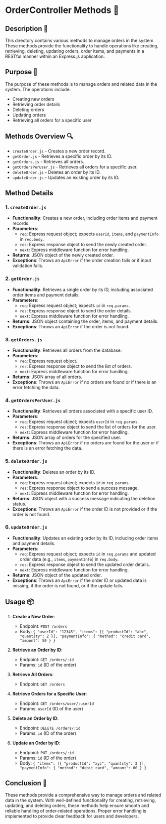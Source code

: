 # OrderController Methods 📂

## Description 📝

This directory contains various methods to manage orders in the system.
These methods provide the functionality to handle operations like creating, retrieving, deleting, updating orders, order items, and payments in a RESTful manner within an Express.js application.

## Purpose 🎯

The purpose of these methods is to manage orders and related data in the system. The operations include:

-   Creating new orders
-   Retrieving order details
-   Deleting orders
-   Updating orders
-   Retrieving all orders for a specific user

## Methods Overview 🔍

-   `createOrder.js` - Creates a new order record.
-   `getOrder.js` - Retrieves a specific order by its ID.
-   `getOrders.js` - Retrieves all orders.
-   `getOrdersPerUser.js` - Retrieves all orders for a specific user.
-   `deleteOrder.js` - Deletes an order by its ID.
-   `updateOrder.js` - Updates an existing order by its ID.

## Method Details

### 1. `createOrder.js`

-   **Functionality**: Creates a new order, including order items and payment records.
-   **Parameters**:
    -   `req`: Express request object; expects `userId`, `items`, and `paymentInfo` in `req.body`.
    -   `res`: Express response object to send the newly created order.
    -   `next`: Express middleware function for error handling.
-   **Returns**: JSON object of the newly created order.
-   **Exceptions**: Throws an `ApiError` if the order creation fails or if input validation fails.

### 2. `getOrder.js`

-   **Functionality**: Retrieves a single order by its ID, including associated order items and payment details.
-   **Parameters**:
    -   `req`: Express request object; expects `id` in `req.params`.
    -   `res`: Express response object to send the order details.
    -   `next`: Express middleware function for error handling.
-   **Returns**: JSON object containing the order, items, and payment details.
-   **Exceptions**: Throws an `ApiError` if the order is not found.

### 3. `getOrders.js`

-   **Functionality**: Retrieves all orders from the database.
-   **Parameters**:
    -   `req`: Express request object.
    -   `res`: Express response object to send the list of orders.
    -   `next`: Express middleware function for error handling.
-   **Returns**: JSON array of all orders.
-   **Exceptions**: Throws an `ApiError` if no orders are found or if there is an error fetching the data.

### 4. `getOrdersPerUser.js`

-   **Functionality**: Retrieves all orders associated with a specific user ID.
-   **Parameters**:
    -   `req`: Express request object; expects `userId` in `req.params`.
    -   `res`: Express response object to send the list of orders for the user.
    -   `next`: Express middleware function for error handling.
-   **Returns**: JSON array of orders for the specified user.
-   **Exceptions**: Throws an `ApiError` if no orders are found for the user or if there is an error fetching the data.

### 5. `deleteOrder.js`

-   **Functionality**: Deletes an order by its ID.
-   **Parameters**:
    -   `req`: Express request object; expects `id` in `req.params`.
    -   `res`: Express response object to send a success message.
    -   `next`: Express middleware function for error handling.
-   **Returns**: JSON object with a success message indicating the deletion status.
-   **Exceptions**: Throws an `ApiError` if the order ID is not provided or if the order is not found.

### 6. `updateOrder.js`

-   **Functionality**: Updates an existing order by its ID, including order items and payment details.
-   **Parameters**:
    -   `req`: Express request object; expects `id` in `req.params` and updated order data (e.g., `items`, `paymentInfo`) in `req.body`.
    -   `res`: Express response object to send the updated order details.
    -   `next`: Express middleware function for error handling.
-   **Returns**: JSON object of the updated order.
-   **Exceptions**: Throws an `ApiError` if the order ID or updated data is missing, if the order is not found, or if the update fails.

## Usage 📦

1. **Create a New Order**:

    - Endpoint: `POST /orders`
    - Body: `{ "userId": "12345", "items": [{ "productId": "abc", "quantity": 2 }], "paymentInfo": { "method": "credit card", "amount": 50 } }`

2. **Retrieve an Order by ID**:

    - Endpoint: `GET /orders/:id`
    - Params: `id` (ID of the order)

3. **Retrieve All Orders**:

    - Endpoint: `GET /orders`

4. **Retrieve Orders for a Specific User**:

    - Endpoint: `GET /orders/user/:userId`
    - Params: `userId` (ID of the user)

5. **Delete an Order by ID**:

    - Endpoint: `DELETE /orders/:id`
    - Params: `id` (ID of the order)

6. **Update an Order by ID**:

    - Endpoint: `PUT /orders/:id`
    - Params: `id` (ID of the order)
    - Body: `{ "items": [{ "productId": "xyz", "quantity": 3 }], "paymentInfo": { "method": "debit card", "amount": 60 } }`

## Conclusion 🚀

These methods provide a comprehensive way to manage orders and related data in the system.
With well-defined functionality for creating, retrieving, updating, and deleting orders, these methods help ensure smooth and reliable handling of order-related operations.
Proper error handling is implemented to provide clear feedback for users and developers.
